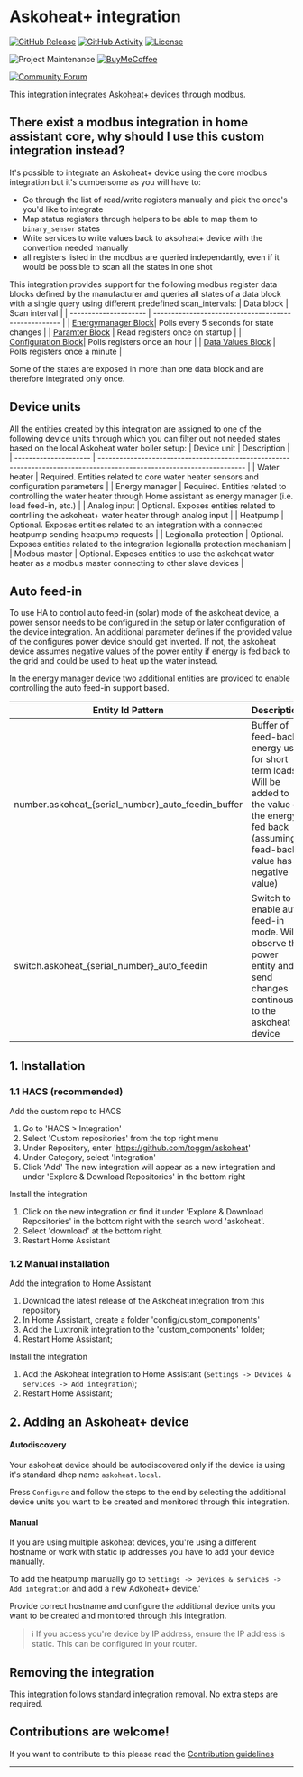 # Askoheat+ integration

[![GitHub Release][releases-shield]][releases]
[![GitHub Activity][commits-shield]][commits]
[![License][license-shield]](LICENSE)

![Project Maintenance][maintenance-shield]
[![BuyMeCoffee][buymecoffeebadge]][buymecoffee]

[![Community Forum][forum-shield]][forum]

This integration integrates [Askoheat+ devices](http://www.download.askoma.com/askofamily_plus/modbus/askoheat-modbus.html) through modbus.

## There exist a modbus integration in home assistant core, why should I use this custom integration instead?

It's possible to integrate an Askoheat+ device using the core modbus integration but it's cumbersome as you will have to:

- Go through the list of read/write registers manually and pick the once's you'd like to integrate
- Map status registers through helpers to be able to map them to `binary_sensor` states
- Write services to write values back to aksoheat+ device with the convertion needed manually
- all registers listed in the modbus are queried independantly, even if it would be possible to scan all the states in one shot

This integration provides support for the following modbus register data blocks defined by the manufacturer and queries all states of a data block with a single query using different predefined scan_intervals:
| Data block | Scan interval |
| --------------------- | ---------------------------------------------------- |
| [Energymanager Block](http://www.download.askoma.com/askofamily_plus/modbus/askoheat-modbus.html#EM_Block)| Polls every 5 seconds for state changes |
| [Paramter Block](http://www.download.askoma.com/askofamily_plus/modbus/askoheat-modbus.html#Parameter_Block) | Read registers once on startup |
| [Configuration Block](http://www.download.askoma.com/askofamily_plus/modbus/askoheat-modbus.html#Configuration_Block)| Polls registers once an hour |
| [Data Values Block](http://www.download.askoma.com/askofamily_plus/modbus/askoheat-modbus.html#Data_Values_Block) | Polls registers once a minute |

Some of the states are exposed in more than one data block and are therefore integrated only once.

## Device units

All the entities created by this integration are assigned to one of the following device units through which you can filter out not needed states based on the local Askoheat water boiler setup:
| Device unit           | Description |
| --------------------- | ---------------------------------------------------------------------------------------------------------------------- |
| Water heater          | Required. Entities related to core water heater sensors and configuration parameters |
| Energy manager        | Required. Entities related to controlling the water heater through Home assistant as energy manager (i.e. load feed-in, etc.) |
| Analog input          | Optional. Exposes entities related to contrlling the askoheat+ water heater through analog input |
| Heatpump              | Optional. Exposes entities related to an integration with a connected heatpump sending heatpump requests |
| Legionalla protection | Optional. Exposes entities related to the integration legionalla protection mechanism |
| Modbus master         | Optional. Exposes entities to use the askoheat water heater as a modbus master connecting to other slave devices |

## Auto feed-in

To use HA to control auto feed-in (solar) mode of the askoheat device, a power sensor needs to be configured in the setup or later configuration of the device integration. An additional parameter
defines if the provided value of the configures power device should get inverted. If not, the askoheat device assumes negative values of the power entity if energy is fed back to the grid and could
be used to heat up the water instead.

In the energy manager device two additional entities are provided to enable controlling the auto feed-in support based.

| Entity Id Pattern                                  | Description |
| -------------------------------------------------- | ---------------------------------------------------------------------------------------------------------------------- |
| number.askoheat_{serial_number}_auto_feedin_buffer | Buffer of feed-back energy use for short term loads. Will be added to the value of the energy fed back (assuming fead-back value has a negative value) |
| switch.askoheat_{serial_number}_auto_feedin        | Switch to enable auto feed-in mode. Will observe the power entity and send changes continously to the askoheat device |


## 1. Installation

### 1.1 HACS (recommended)

Add the custom repo to HACS

1. Go to 'HACS > Integration'
2. Select 'Custom repositories' from the top right menu
3. Under Repository, enter '<https://github.com/toggm/askoheat>'
4. Under Category, select 'Integration'
5. Click 'Add'
   The new integration will appear as a new integration and under 'Explore & Download Repositories' in the bottom right

Install the integration

1. Click on the new integration or find it under 'Explore & Download Repositories' in the bottom right with the search word 'askoheat'.
2. Select 'download' at the bottom right.
3. Restart Home Assistant

### 1.2 Manual installation

Add the integration to Home Assistant

1. Download the latest release of the Askoheat integration from this repository
2. In Home Assistant, create a folder 'config/custom_components'
3. Add the Luxtronik integration to the 'custom_components' folder;
4. Restart Home Assistant;

Install the integration

1. Add the Askoheat integration to Home Assistant (`Settings -> Devices & services -> Add integration`);
2. Restart Home Assistant;

## 2. Adding an Askoheat+ device

#### Autodiscovery

Your askoheat device should be autodiscovered only if the device is using it's standard dhcp name `askoheat.local`.

Press `Configure` and follow the steps to the end by selecting the additional device units you want to be created and monitored through this integration.

#### Manual

If you are using multiple askoheat devices, you're using a different hostname or work with static ip addresses you have to add your device manually.

To add the heatpump manually go to `Settings -> Devices & services -> Add integration` and add a new Adkoheat+ device.'

Provide correct hostname and configure the additional device units you want to be created and monitored through this integration.

> ℹ️ If you access you're device by IP address, ensure the IP address is static. This can be configured in your router.

## Removing the integration

This integration follows standard integration removal. No extra steps are required.

## Contributions are welcome!

If you want to contribute to this please read the [Contribution guidelines](CONTRIBUTING.md)

---

[askoheat]: https://github.com/toggm/askoheat
[buymecoffee]: https://www.buymeacoffee.com/toggm
[buymecoffeebadge]: https://img.shields.io/badge/buy%20me%20a%20coffee-donate-yellow.svg?style=for-the-badge
[commits-shield]: https://img.shields.io/github/commit-activity/y/toggm/askoheat.svg?style=for-the-badge
[commits]: https://github.com/toggm/askoheat/commits/main
[forum-shield]: https://img.shields.io/badge/community-forum-brightgreen.svg?style=for-the-badge
[forum]: https://community.home-assistant.io/
[license-shield]: https://img.shields.io/github/license/toggm/askoheat.svg?style=for-the-badge
[maintenance-shield]: https://img.shields.io/badge/maintainer-toggm-blue.svg?style=for-the-badge
[releases-shield]: https://img.shields.io/github/release/toggm/askoheat.svg?style=for-the-badge
[releases]: https://github.com/toggm/askoheat/releases
